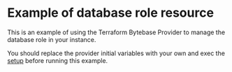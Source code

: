 # Example of database role resource

This is an example of using the Terraform Bytebase Provider to manage the database role in your instance.

You should replace the provider initial variables with your own and exec the [setup](../setup/) before running this example.
